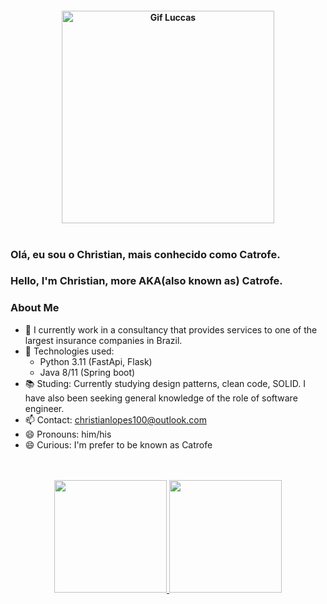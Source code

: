 <h4 align="center">
<img align=""  height="340" alt="Gif Luccas" src="https://cdn.discordapp.com/attachments/908514004501164053/930186421094973440/68747470733a2f2f692e696d6775722e636f6d2f6f7432727461532e676966.gif">
<br>
<br>


### Olá, eu sou o Christian, mais conhecido como Catrofe.
### Hello, I'm Christian, more AKA(also known as) Catrofe.
  
### About Me

- 🔭 I currently work in a consultancy that provides services to one of the largest insurance companies in Brazil.
- 🔭 Technologies used:
     - Python 3.11 (FastApi, Flask)
     - Java 8/11 (Spring boot)
- 📚 Studing: Currently studying design patterns, clean code, SOLID. I have also been seeking general knowledge of the role of software engineer.
- 📫 Contact: christianlopes100@outlook.com
- 😄 Pronouns: him/his
- 😄 Curious: I'm prefer to be known as Catrofe
<br>
<br>

<div align="center">
  <a href="https://github.com/Catrofe">
  <img height="180em" src="https://github-readme-stats.vercel.app/api?username=Catrofe&show_icons=true&theme=dracula&include_all_commits=true&count_private=true"/>
  <img height="180em" src="https://github-readme-stats.vercel.app/api/top-langs/?username=Catrofe&layout=compact&langs_count=7&theme=dracula"/>
</div>



